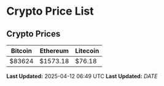 # Crypto Price List

## Crypto Prices
| Bitcoin | Ethereum | Litecoin |
| ------- | -------- | -------- |
| $83624 | $1573.18 | $76.18 |
**Last Updated:** 2025-04-12 06:49 UTC
**Last Updated:** $DATE$

